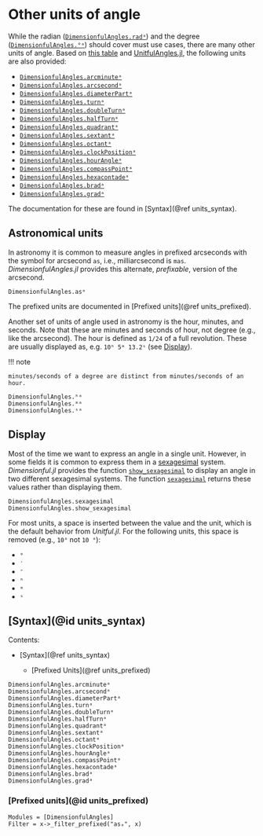 # Other units of angle

While the radian ([`DimensionfulAngles.radᵃ`](@ref)) and the degree ([`DimensionfulAngles.°ᵃ`](@ref)) should cover must use cases, there are many other units of angle.
Based on [this table](https://en.wikipedia.org/wiki/Angle#Units) and [UnitfulAngles.jl](https://github.com/yakir12/UnitfulAngles.jl), the following units are also provided:

  - [`DimensionfulAngles.arcminuteᵃ`](@ref)
  - [`DimensionfulAngles.arcsecondᵃ`](@ref)
  - [`DimensionfulAngles.diameterPartᵃ`](@ref)
  - [`DimensionfulAngles.turnᵃ`](@ref)
  - [`DimensionfulAngles.doubleTurnᵃ`](@ref)
  - [`DimensionfulAngles.halfTurnᵃ`](@ref)
  - [`DimensionfulAngles.quadrantᵃ`](@ref)
  - [`DimensionfulAngles.sextantᵃ`](@ref)
  - [`DimensionfulAngles.octantᵃ`](@ref)
  - [`DimensionfulAngles.clockPositionᵃ`](@ref)
  - [`DimensionfulAngles.hourAngleᵃ`](@ref)
  - [`DimensionfulAngles.compassPointᵃ`](@ref)
  - [`DimensionfulAngles.hexacontadeᵃ`](@ref)
  - [`DimensionfulAngles.bradᵃ`](@ref)
  - [`DimensionfulAngles.gradᵃ`](@ref)

The documentation for these are found in [Syntax](@ref units_syntax).

## Astronomical units

In astronomy it is common to measure angles in prefixed arcseconds with the symbol for arcsecond `as`, i.e., milliarcsecond is `mas`.
*DimensionfulAngles.jl* provides this alternate, *prefixable*, version of the arcsecond.

```@docs
DimensionfulAngles.asᵃ
```

The prefixed units are documented in [Prefixed units](@ref units_prefixed).

Another set of units of angle used in astronomy is the hour, minutes, and seconds.
Note that these are minutes and seconds of hour, not degree (e.g., like the arcsecond).
The hour is defined as ``1/24`` of a full revolution.
These are usually displayed as, e.g. `10ʰ 5ᵐ 13.2ˢ` (see [Display](@ref)).

!!! note

    minutes/seconds of a degree are distinct from minutes/seconds of an hour.

```@docs
DimensionfulAngles.ʰᵃ
DimensionfulAngles.ᵐᵃ
DimensionfulAngles.ˢᵃ
```

## Display

Most of the time we want to express an angle in a single unit.
However, in some fields it is common to express them in a
[sexagesimal](https://en.wikipedia.org/wiki/Sexagesimal) system.
*Dimensionful.jl* provides the function [`show_sexagesimal`](@ref) to
display an angle in two different sexagesimal systems.
The function [`sexagesimal`](@ref) returns these values rather than displaying them.

```@docs
DimensionfulAngles.sexagesimal
DimensionfulAngles.show_sexagesimal
```

For most units, a space is inserted between the value and the unit, which is the default behavior from *Unitful.jl*.
For the following units, this space is removed (e.g., `10°` not `10 °`):

  - `°`
  - `′`
  - `″`
  - `ʰ`
  - `ᵐ`
  - `ˢ`

## [Syntax](@id units_syntax)

Contents:

  - [Syntax](@ref units_syntax)

      + [Prefixed Units](@ref units_prefixed)

```@docs
DimensionfulAngles.arcminuteᵃ
DimensionfulAngles.arcsecondᵃ
DimensionfulAngles.diameterPartᵃ
DimensionfulAngles.turnᵃ
DimensionfulAngles.doubleTurnᵃ
DimensionfulAngles.halfTurnᵃ
DimensionfulAngles.quadrantᵃ
DimensionfulAngles.sextantᵃ
DimensionfulAngles.octantᵃ
DimensionfulAngles.clockPositionᵃ
DimensionfulAngles.hourAngleᵃ
DimensionfulAngles.compassPointᵃ
DimensionfulAngles.hexacontadeᵃ
DimensionfulAngles.bradᵃ
DimensionfulAngles.gradᵃ
```

### [Prefixed units](@id units_prefixed)

```@autodocs
Modules = [DimensionfulAngles]
Filter = x->_filter_prefixed("asₐ", x)
```
